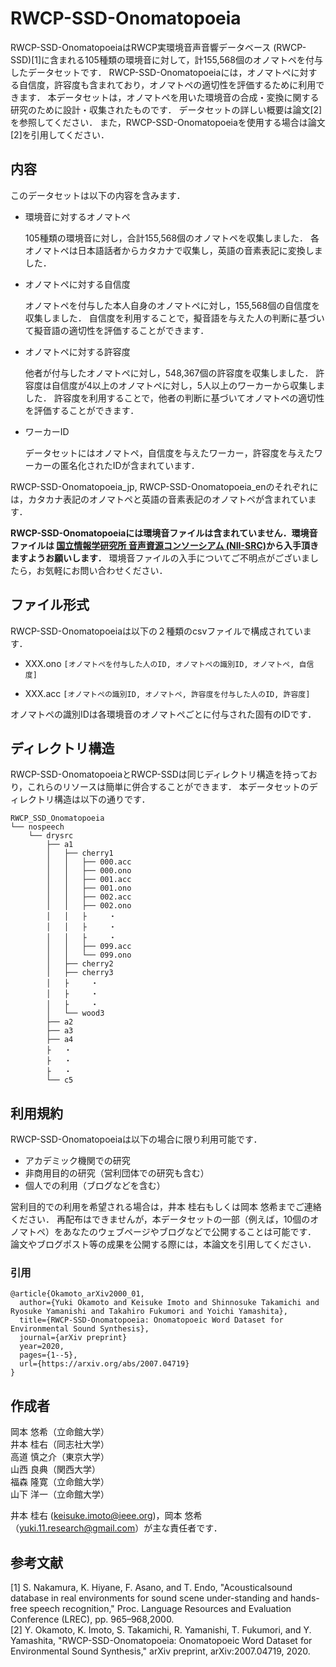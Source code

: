 # RWCP-SSD-Onomatopoeia

RWCP-SSD-OnomatopoeiaはRWCP実環境音声音響データベース (RWCP-SSD)[1]に含まれる105種類の環境音に対して，計155,568個のオノマトペを付与したデータセットです．
RWCP-SSD-Onomatopoeiaには，オノマトペに対する自信度，許容度も含まれており，オノマトペの適切性を評価するために利用できます．
本データセットは，オノマトペを用いた環境音の合成・変換に関する研究のために設計・収集されたものです．
データセットの詳しい概要は論文[2]を参照してください．
また，RWCP-SSD-Onomatopoeiaを使用する場合は論文[2]を引用してください．


## 内容

このデータセットは以下の内容を含みます．

- 環境音に対するオノマトペ

	105種類の環境音に対し，合計155,568個のオノマトペを収集しました．
	各オノマトペは日本語話者からカタカナで収集し，英語の音素表記に変換しました．

- オノマトペに対する自信度

	オノマトペを付与した本人自身のオノマトペに対し，155,568個の自信度を収集しました．
	自信度を利用することで，擬音語を与えた人の判断に基づいて擬音語の適切性を評価することができます．

- オノマトペに対する許容度

	他者が付与したオノマトペに対し，548,367個の許容度を収集しました．
	許容度は自信度が4以上のオノマトペに対し，5人以上のワーカーから収集しました．
	許容度を利用することで，他者の判断に基づいてオノマトペの適切性を評価することができます．

- ワーカーID

	データセットにはオノマトペ，自信度を与えたワーカー，許容度を与えたワーカーの匿名化されたIDが含まれています．

RWCP-SSD-Onomatopoeia_jp, RWCP-SSD-Onomatopoeia_enのそれぞれには，カタカナ表記のオノマトペと英語の音素表記のオノマトペが含まれています．

**RWCP-SSD-Onomatopoeiaには環境音ファイルは含まれていません．環境音ファイルは [国立情報学研究所 音声資源コンソーシアム (NII-SRC)](http://research.nii.ac.jp/src/en/index.html)から入手頂きますようお願いします．**
環境音ファイルの入手についてご不明点がございましたら，お気軽にお問い合わせください．


## ファイル形式

RWCP-SSD-Onomatopoeiaは以下の２種類のcsvファイルで構成されています．

- XXX.ono
	``[オノマトペを付与した人のID, オノマトペの識別ID, オノマトペ, 自信度]``

- XXX.acc
	``[オノマトペの識別ID, オノマトペ, 許容度を付与した人のID, 許容度]``

オノマトペの識別IDは各環境音のオノマトペごとに付与された固有のIDです．

## ディレクトリ構造

RWCP-SSD-OnomatopoeiaとRWCP-SSDは同じディレクトリ構造を持っており，これらのリソースは簡単に併合することができます．
本データセットのディレクトリ構造は以下の通りです．

	RWCP_SSD_Onomatopoeia
	└── nospeech
	    └── drysrc
	        ├── a1
	        │   ├── cherry1
	        │   │   ├── 000.acc
	        │   │   ├── 000.ono
	        │   │   ├── 001.acc
	        │   │   ├── 001.ono
	        │   │   ├── 002.acc
	        │   │   ├── 002.ono
	        │   │   ├     ・
	        │   │   ├     ・
	        │   │   ├     ・
	        │   │   ├── 099.acc
	        │   │   └── 099.ono
	        │   ├── cherry2
	        │   ├── cherry3
	        │   ├     ・
	        │   ├     ・
	        │   ├     ・
	        │   └── wood3
	        ├── a2
	        ├── a3
	        ├── a4
	        ├   ・
	        ├   ・
	        ├   ・
	        └── c5



## 利用規約

RWCP-SSD-Onomatopoeiaは以下の場合に限り利用可能です．
- アカデミック機関での研究
- 非商用目的の研究（営利団体での研究も含む）
- 個人での利用（ブログなどを含む）

営利目的での利用を希望される場合は，井本 桂右もしくは岡本 悠希までご連絡ください．
再配布はできませんが，本データセットの一部（例えば，10個のオノマトペ）をあなたのウェブページやブログなどで公開することは可能です．
論文やブログポスト等の成果を公開する際には，本論文を引用してください．  

### 引用
```
@article{Okamoto_arXiv2000_01,
  author={Yuki Okamoto and Keisuke Imoto and Shinnosuke Takamichi and Ryosuke Yamanishi and Takahiro Fukumori and Yoichi Yamashita},
  title={RWCP-SSD-Onomatopoeia: Onomatopoeic Word Dataset for Environmental Sound Synthesis},
  journal={arXiv preprint}
  year=2020,
  pages={1--5},
  url={https://arxiv.org/abs/2007.04719}
}
```


## 作成者
岡本 悠希（立命館大学）  
井本 桂右（同志社大学）  
高道 慎之介（東京大学）  
山西 良典（関西大学）  
福森 隆寛（立命館大学）  
山下 洋一（立命館大学）  

井本 桂右 (keisuke.imoto@ieee.org)，岡本 悠希（yuki.11.research@gmail.com）が主な責任者です．


## 参考文献
[1] S. Nakamura, K. Hiyane, F. Asano, and T. Endo, "Acousticalsound database in real environments for sound scene under-standing and hands-free speech recognition," Proc. Language Resources and Evaluation Conference (LREC), pp. 965–968,2000.  
[2] Y. Okamoto, K. Imoto, S. Takamichi, R. Yamanishi, T. Fukumori, and Y. Yamashita, "RWCP-SSD-Onomatopoeia: Onomatopoeic Word Dataset for Environmental Sound Synthesis," arXiv preprint, arXiv:2007.04719, 2020.  
